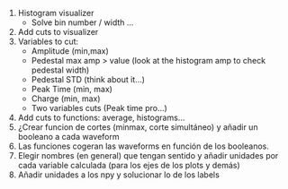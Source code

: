 1) Histogram visualizer
    - Solve bin number / width ...
3) Add cuts to visualizer 
  3) Variables to cut:
      - Amplitude (min,max)
      - Pedestal max amp > value (look at the histogram amp to check pedestal width)
      - Pedestal STD (think about it...)
      - Peak Time (min, max)
      - Charge (min, max)
      - Two variables cuts (Peak time pro...)
4) Add cuts to functions: average, histograms...
5) ¿Crear funcion de cortes (minmax, corte simultáneo) y añadir un booleano a cada waveform
6) Las funciones cogeran las waveforms en función de los booleanos.
7) Elegir nombres (en general) que tengan sentido y añadir unidades por cada variable calculada (para los ejes de los plots y demás)
8) Añadir unidades a los npy y solucionar lo de los labels

